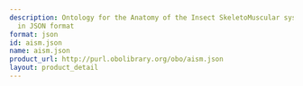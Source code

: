 ```yaml
---
description: Ontology for the Anatomy of the Insect SkeletoMuscular system (AISM)
  in JSON format
format: json
id: aism.json
name: aism.json
product_url: http://purl.obolibrary.org/obo/aism.json
layout: product_detail
---
```

